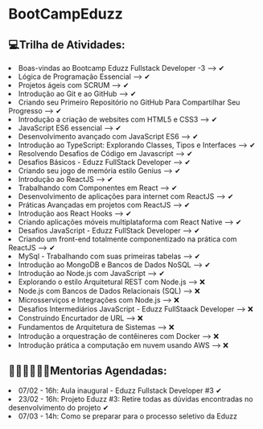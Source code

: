 # BootCampEduzz

## 💻Trilha de Atividades:

<li>Boas-vindas ao Bootcamp Eduzz Fullstack Developer -3 --> ✔</li>
<li>Lógica de Programação Essencial --> ✔</li>
<li>Projetos ágeis com SCRUM --> ✔</li>
<li>Introdução ao Git e ao GitHub --> ✔</li>
<li>Criando seu Primeiro Repositório no GitHub Para Compartilhar Seu Progresso --> ✔</li>
<li>Introdução a criação de websites com HTML5 e CSS3 --> ✔</li>
<li>JavaScript ES6 essencial --> ✔</li>
<li>Desenvolvimento avançado com JavaScript ES6 --> ✔</li>
<li>Introdução ao TypeScript: Explorando Classes, Tipos e Interfaces --> ✔</li>
<li>Resolvendo Desafios de Código em Javascript --> ✔</li>
<li>Desafios Básicos - Eduzz FullStack Developer --> ✔</li>
<li>Criando seu jogo de memória estilo Genius --> ✔</li>
<li>Introdução ao ReactJS --> ✔</li>
<li>Trabalhando com Componentes em React --> ✔</li>
<li>Desenvolvimento de aplicações para internet com ReactJS --> ✔</li>
<li>Práticas Avançadas em projetos com ReactJS --> ✔</li>
<li>Introdução aos React Hooks --> ✔</li>
<li>Criando aplicações móveis multiplataforma com React Native --> ✔</li>
<li>Desafios JavaScript - Eduzz FullStack Developer --> ✔</li>
<li>Criando um front-end totalmente componentizado na prática com ReactJS --> ✔</li>
<li>MySql - Trabalhando com suas primeiras tabelas --> ✔</li>
<li>Introdução ao MongoDB e Bancos de Dados NoSQL --> ✔</li>
<li>Introdução ao Node.js com JavaScript --> ✔</li>
<li>Explorando o estilo Arquitetural REST com Node.js --> ❌</li>
<li>Node.js com Bancos de Dados Relacionais (SQL) --> ❌</li>
<li>Microsserviços e Integrações com Node.js --> ❌</li>
<li>Desafios Intermediários JavaScript - Eduzz FullStaack Developer --> ❌</li>
<li>Construindo Encurtador de URL --> ❌</li>
<li>Fundamentos de Arquitetura de Sistemas --> ❌</li>
<li>Introdução a orquestração de contêineres com Docker --> ❌</li>
<li>Introdução prática a computação em nuvem usando AWS --> ❌</li>

##

## 👨🏾‍🏫👩🏾‍🏫Mentorias Agendadas:

<li>07/02 - 16h: Aula inaugural - Eduzz Fullstack Developer #3 ✔</li>
<li>23/02 - 16h: Projeto Eduzz #3: Retire todas as dúvidas encontradas no desenvolvimento do projeto ✔</li>
<li>07/03 - 14h: Como se preparar para o processo seletivo da Eduzz</li>
